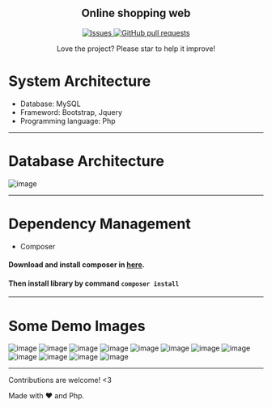 <p align="center">
 <h2 align="center">Online shopping web </h2>
</p>
  <p align="center">
<!--     <a href="https://github.com/anuraghazra/github-readme-stats/actions">
      <img alt="Tests Passing" src="https://github.com/anuraghazra/github-readme-stats/workflows/Test/badge.svg" />
    </a>
    <a href="https://codecov.io/gh/anuraghazra/github-readme-stats">
      <img src="https://codecov.io/gh/anuraghazra/github-readme-stats/branch/master/graph/badge.svg" />
    </a> -->
    <a href="https://github.com/Phong940253/QuanLiTiemNetDevExpress/issues">
      <img alt="Issues" src="https://img.shields.io/github/issues/Phong940253/QuanLiTiemNetDevExpress?color=0088ff" />
    </a>
    <a href="https://github.com/Phong940253/QuanLiTiemNetDevExpress/pulls">
      <img alt="GitHub pull requests" src="https://img.shields.io/github/issues-pr/Phong940253/QuanLiTiemNetDevExpress?color=0088ff" />
    </a>
  </p>

</p>
<p align="center">Love the project? Please star to help it improve!

# System Architecture
  - Database: MySQL
  - Frameword: Bootstrap, Jquery
  - Programming language: Php
---  
# Database Architecture
 ![image](https://user-images.githubusercontent.com/40328498/169658830-95610a06-01cf-40c1-8743-1edb6e82ca0c.png)
  
---  
# Dependency Management
- Composer

#### Download and install composer in [here](https://getcomposer.org/download/).
#### Then install library by command `composer install`
---
# Some Demo Images
  ![image](https://user-images.githubusercontent.com/40328498/169659697-c5dc324d-00bd-4e5b-a2d2-17d5406e8ad5.png)
  ![image](https://user-images.githubusercontent.com/40328498/169659739-c500e7db-a2a8-48a2-ab77-a86d48bcc957.png)
  ![image](https://user-images.githubusercontent.com/40328498/169661231-67570657-db60-4602-b510-2f1de8781945.png)
  ![image](https://user-images.githubusercontent.com/40328498/169661278-51ec7e11-7dba-432f-9de1-307013b376d0.png)
  ![image](https://user-images.githubusercontent.com/40328498/169661303-4a045b02-f17a-490c-bdf5-fa1dfad89bf3.png) 
  ![image](https://user-images.githubusercontent.com/40328498/169661329-ea37e059-b56f-44d1-ae5f-516ef6f57507.png)
  ![image](https://user-images.githubusercontent.com/40328498/169661333-144b2e16-41da-4f67-8952-e7e6996f3b71.png)
  ![image](https://user-images.githubusercontent.com/40328498/169661338-54201f7b-d7aa-4dcd-b5bc-5cb6b974efe7.png)
  ![image](https://user-images.githubusercontent.com/40328498/169661343-8dd342ff-270e-4ae6-9135-564fdcf0d3aa.png)
  ![image](https://user-images.githubusercontent.com/40328498/169661354-91b41f7e-2afe-4951-bbd5-06968cfcbeaa.png)
  ![image](https://user-images.githubusercontent.com/40328498/169661366-c693d69b-7fa8-4e12-8f31-168e2c1e7f41.png)
  ![image](https://user-images.githubusercontent.com/40328498/169661371-6bc1af10-909c-4860-95c0-f5d6989797e1.png)


---


Contributions are welcome! <3

Made with :heart: and Php.
